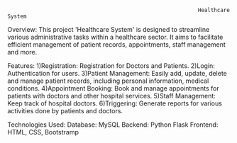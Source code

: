                                                                 Healthcare System
Overview:
	This project 'Healthcare System' is designed to streamline various administrative tasks within a healthcare sector. It aims to facilitate efficient management of patient records, appointments, staff management and more.

Features:
1)Registration:
	Registration for Doctors and Patients.
2)Login:
	Authentication for users.
3)Patient Management: 
	Easily add, update, delete and manage patient records, including personal information, medical conditions.
4)Appointment Booking: 
	Book and manage appointments for patients with doctors and other hospital services.
5)Staff Management: 
	Keep track of hospital doctors.
6)Triggering: 
	Generate reports for various activities done by patients and doctors.


Technologies Used:
Database: MySQL
Backend: Python Flask
Frontend: HTML, CSS, Bootstramp
